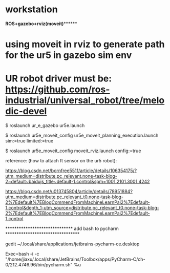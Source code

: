 # workstation
******************************ROS+gazebo+rviz(moveit)************************************

# using moveit in rviz to generate path for the ur5 in gazebo sim env

# UR robot driver must be: https://github.com/ros-industrial/universal_robot/tree/melodic-devel

$ roslaunch ur_e_gazebo ur5e.launch 

$ roslaunch ur5e_moveit_config ur5e_moveit_planning_execution.launch sim:=true limited:=true

$ roslaunch ur5e_moveit_config moveit_rviz.launch config:=true


reference: (how to attach ft sensor on the ur5 robot):

https://blog.csdn.net/bornfree5511/article/details/106354175/?utm_medium=distribute.pc_relevant.none-task-blog-2~default~baidujs_title~default-1.control&spm=1001.2101.3001.4242


https://blog.csdn.net/u013745804/article/details/78951884?utm_medium=distribute.pc_relevant_t0.none-task-blog-2%7Edefault%7EBlogCommendFromMachineLearnPai2%7Edefault-1.control&depth_1-utm_source=distribute.pc_relevant_t0.none-task-blog-2%7Edefault%7EBlogCommendFromMachineLearnPai2%7Edefault-1.control

****************************** add bash to pycharm *********************************

gedit ~/.local/share/applications/jetbrains-pycharm-ce.desktop

Exec=bash -i -c "/home/jiaxu/.local/share/JetBrains/Toolbox/apps/PyCharm-C/ch-0/212.4746.96/bin/pycharm.sh" %u
